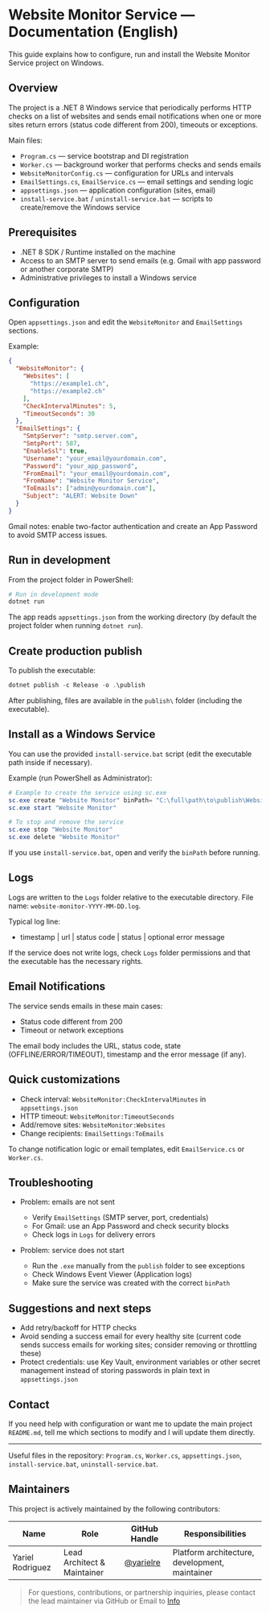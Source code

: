 # Website Monitor Service — Documentation (English)

This guide explains how to configure, run and install the Website Monitor Service project on Windows.

## Overview

The project is a .NET 8 Windows service that periodically performs HTTP checks on a list of websites and sends email notifications when one or more sites return errors (status code different from 200), timeouts or exceptions.

Main files:

- `Program.cs` — service bootstrap and DI registration
- `Worker.cs` — background worker that performs checks and sends emails
- `WebsiteMonitorConfig.cs` — configuration for URLs and intervals
- `EmailSettings.cs`, `EmailService.cs` — email settings and sending logic
- `appsettings.json` — application configuration (sites, email)
- `install-service.bat` / `uninstall-service.bat` — scripts to create/remove the Windows service

## Prerequisites

- .NET 8 SDK / Runtime installed on the machine
- Access to an SMTP server to send emails (e.g. Gmail with app password or another corporate SMTP)
- Administrative privileges to install a Windows service

## Configuration

Open `appsettings.json` and edit the `WebsiteMonitor` and `EmailSettings` sections.

Example:

```json
{
  "WebsiteMonitor": {
    "Websites": [
      "https://example1.ch",
      "https://example2.ch"
    ],
    "CheckIntervalMinutes": 5,
    "TimeoutSeconds": 30
  },
  "EmailSettings": {
    "SmtpServer": "smtp.server.com",
    "SmtpPort": 587,
    "EnableSsl": true,
    "Username": "your_email@yourdomain.com",
    "Password": "your_app_password",
    "FromEmail": "your_email@yourdomain.com",
    "FromName": "Website Monitor Service",
    "ToEmails": ["admin@yourdomain.com"],
    "Subject": "ALERT: Website Down"
  }
}
```

Gmail notes: enable two-factor authentication and create an App Password to avoid SMTP access issues.

## Run in development

From the project folder in PowerShell:

```powershell
# Run in development mode
dotnet run
```

The app reads `appsettings.json` from the working directory (by default the project folder when running `dotnet run`).

## Create production publish

To publish the executable:

```powershell
dotnet publish -c Release -o .\publish
```

After publishing, files are available in the `publish\` folder (including the executable).

## Install as a Windows Service

You can use the provided `install-service.bat` script (edit the executable path inside if necessary).

Example (run PowerShell as Administrator):

```powershell
# Example to create the service using sc.exe
sc.exe create "Website Monitor" binPath= "C:\full\path\to\publish\WebsiteMonitorService.exe" DisplayName= "Website Monitor Service"
sc.exe start "Website Monitor"

# To stop and remove the service
sc.exe stop "Website Monitor"
sc.exe delete "Website Monitor"
```

If you use `install-service.bat`, open and verify the `binPath` before running.

## Logs

Logs are written to the `Logs` folder relative to the executable directory. File name: `website-monitor-YYYY-MM-DD.log`.

Typical log line:

- timestamp | url | status code | status | optional error message

If the service does not write logs, check `Logs` folder permissions and that the executable has the necessary rights.

## Email Notifications

The service sends emails in these main cases:

- Status code different from 200
- Timeout or network exceptions

The email body includes the URL, status code, state (OFFLINE/ERROR/TIMEOUT), timestamp and the error message (if any).

## Quick customizations

- Check interval: `WebsiteMonitor:CheckIntervalMinutes` in `appsettings.json`
- HTTP timeout: `WebsiteMonitor:TimeoutSeconds`
- Add/remove sites: `WebsiteMonitor:Websites`
- Change recipients: `EmailSettings:ToEmails`

To change notification logic or email templates, edit `EmailService.cs` or `Worker.cs`.

## Troubleshooting

- Problem: emails are not sent
  - Verify `EmailSettings` (SMTP server, port, credentials)
  - For Gmail: use an App Password and check security blocks
  - Check logs in `Logs` for delivery errors

- Problem: service does not start
  - Run the `.exe` manually from the `publish` folder to see exceptions
  - Check Windows Event Viewer (Application logs)
  - Make sure the service was created with the correct `binPath`

## Suggestions and next steps

- Add retry/backoff for HTTP checks
- Avoid sending a success email for every healthy site (current code sends success emails for working sites; consider removing or throttling these)
- Protect credentials: use Key Vault, environment variables or other secret management instead of storing passwords in plain text in `appsettings.json`

## Contact

If you need help with configuration or want me to update the main project `README.md`, tell me which sections to modify and I will update them directly.

---

Useful files in the repository: `Program.cs`, `Worker.cs`, `appsettings.json`, `install-service.bat`, `uninstall-service.bat`.

## Maintainers

This project is actively maintained by the following contributors:

| Name              | Role                        | GitHub Handle     | Responsibilities                          |
|-------------------|-----------------------------|-------------------|-------------------------------------------|
| Yariel Rodriguez       | Lead Architect & Maintainer | [@yarielre](https://github.com/yarielre) | Platform architecture, development, maintainer|

> For questions, contributions, or partnership inquiries, please contact the lead maintainer via GitHub or Email to [Info](info@wisegar.org)  
